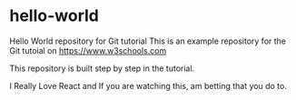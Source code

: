 # hello-world

Hello World repository for Git tutorial
This is an example repository for the Git tutoial on https://www.w3schools.com

This repository is built step by step in the tutorial.

I Really Love React and If you are watching this, am betting that you do to.

